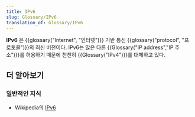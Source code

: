 ```yaml
---
title: IPv6
slug: Glossary/IPv6
translation_of: Glossary/IPv6
---
```

**IPv6** 은 {{glossary("Internet", "인터넷")}} 기반 통신 {{glossary("protocol", "프로토콜")}}의 최신 버전이다. IPv6는 많은 다른 {{Glossary("IP address","IP 주소")}}를 허용하기 때문에 천천히 {{Glossary("IPv4")}}를 대체하고 있다.

## 더 알아보기

### 일반적인 지식

- Wikipedia의 [IPv6](https://ko.wikipedia.org/wiki/IPv6)
